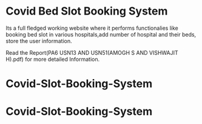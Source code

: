 # Covid Bed Slot Booking System

Its a full fledged working website where it performs functionalies like booking bed slot in various hospitals,add number of hospital and their beds,
store the user information.

Read the Report(PA6 USN13 AND USN51(AMOGH S AND VISHWAJIT H).pdf)  for more detailed Information.
# Covid-Slot-Booking-System
# Covid-Slot-Booking-System
